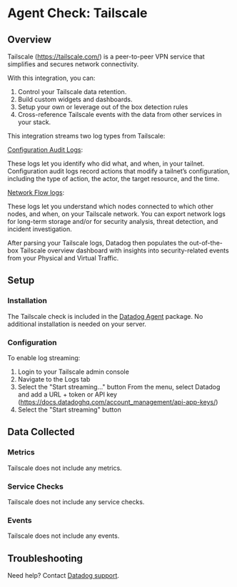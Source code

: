 # Agent Check: Tailscale

## Overview

Tailscale (https://tailscale.com/) is a peer-to-peer VPN service that simplifies and secures network connectivity.

With this integration, you can:

1. Control your Tailscale data retention.
2. Build custom widgets and dashboards.
3. Setup your own or leverage out of the box detection rules
4. Cross-reference Tailscale events with the data from other services in your stack.

This integration streams two log types from Tailscale:

[Configuration Audit Logs](https://tailscale.com/kb/1203/audit-logging/):

These logs let you identify who did what, and when, in your tailnet. Configuration audit logs record actions that modify a tailnet’s configuration, including the type of action, the actor, the target resource, and the time.
 
[Network Flow logs](https://tailscale.com/kb/1219/network-flow-logs/):

These logs let you understand which nodes connected to which other nodes, and when, on your Tailscale network. You can export network logs for long-term storage and/or for security analysis, threat detection, and incident investigation.

After parsing your Tailscale logs, Datadog then populates the out-of-the-box Tailscale overview dashboard with insights into security-related events from your Physical and Virtual Traffic.

## Setup

### Installation

The Tailscale check is included in the [Datadog Agent][2] package.
No additional installation is needed on your server.

### Configuration

To enable log streaming:

1. Login to your Tailscale admin console
2. Navigate to the Logs tab
3. Select the "Start streaming..." button
From the menu, select Datadog and add a URL + token or API key (https://docs.datadoghq.com/account_management/api-app-keys/)
4. Select the "Start streaming" button

<Steps to validate integration is functioning as expected>

## Data Collected

### Metrics

Tailscale does not include any metrics.

### Service Checks

Tailscale does not include any service checks.

### Events

Tailscale does not include any events.

## Troubleshooting

Need help? Contact [Datadog support][3].

[1]: **LINK_TO_INTEGRATION_SITE**
[2]: https://app.datadoghq.com/account/settings/agent/latest
[3]: https://docs.datadoghq.com/help/


